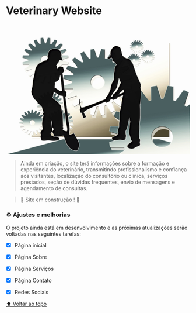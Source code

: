 # Veterinary Website

<img src="./assets/img/workers_1.jpg" alt="página inicial">

> Ainda em criação, o site terá informações sobre a formação e experiência do veterinário, transmitindo profissionalismo e confiança aos visitantes, localização do consultório ou clínica, serviços prestados, seção de dúvidas frequentes, envio de mensagens e agendamento de consultas.

> 🚧 Site em construção ! 🚧

### ⚙️ Ajustes e melhorias

O projeto ainda está em desenvolvimento e as próximas atualizações serão voltadas nas seguintes tarefas:

- [x] Página inicial
- [x] Página Sobre
- [x] Página Serviços
- [x] Página Contato
- [x] Redes Sociais









[⬆ Voltar ao topo](#veterinary-website)<br>
